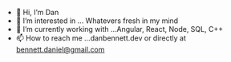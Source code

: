 - 👋 Hi, I’m Dan
- 👀 I’m interested in ... Whatevers fresh in my mind
- 🌱 I’m currently working with ...Angular, React, Node, SQL, C++
- 📫 How to reach me ...danbennett.dev or directly at bennett.daniel@gmail.com


